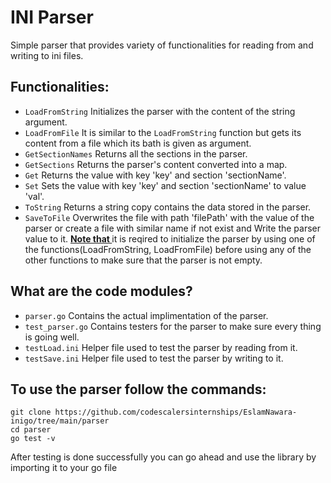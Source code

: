 # INI Parser
Simple parser that provides variety of functionalities for reading from and writing to ini files.
 
## Functionalities:
 - `LoadFromString` Initializes the parser with the content of the string argument.
 - `LoadFromFile` It is similar to the `LoadFromString` function but gets its content from a file which its bath is given as argument. 
 - `GetSectionNames` Returns all the sections in the parser.
 - `GetSections` Returns the parser's content converted into a map.
 - `Get` Returns the value with key 'key' and section 'sectionName'.
 - `Set` Sets the value with key 'key' and section 'sectionName' to value 'val'.
 - `ToString` Returns a string copy contains the data stored in the parser.
 - `SaveToFile` Overwrites the file with path 'filePath' with the value of the parser or create a file with similar name if not exist and Write the parser value to it.
**<ins>Note that </ins>** it is reqired to initialize the parser by using one of the functions(LoadFromString, LoadFromFile) before using any of the other functions to make sure that the parser is not empty.

## What are the code modules?
 - `parser.go` Contains the actual implimentation of the parser.
 - `test_parser.go` Contains testers for the parser to make sure every thing is going well.
 - `testLoad.ini` Helper file used to test the parser by reading from it. 
 - `testSave.ini` Helper file used to test the parser by writing to it.

## To use the parser follow the commands:
 ```
 git clone https://github.com/codescalersinternships/EslamNawara-inigo/tree/main/parser
 cd parser
 go test -v
 ```
  After testing is done successfully you can go ahead and use the library by importing it to your go file
